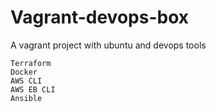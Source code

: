 # Vagrant-devops-box
A vagrant project with ubuntu and devops tools


    Terraform
    Docker
    AWS CLI
    AWS EB CLI
    Ansible
